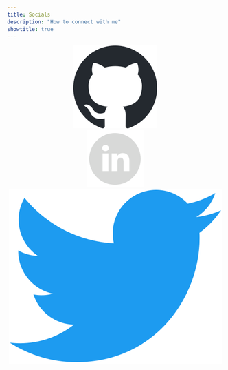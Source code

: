 ```yaml
---
title: Socials
description: "How to connect with me"
showtitle: true
---
```


<div style="text-align: center;">
    <div class="social-container">
        <a href="https://github.com/phedayat">
            <img class="social-icon" src="github-mark.svg">
        </a>
    </div>
    <div class="social-container">
        <a href="https://www.linkedin.com/in/phedayat">
            <img class="social-icon" src="icon-linkedin.svg">
        </a>
    </div>
    <div class="social-container">
        <a href="https://twitter.com/HedayatParsia">
            <img class="social-icon" src="icon-twitter.svg">
        </a>
    </div>
</div>